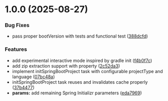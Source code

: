 # 1.0.0 (2025-08-27)


### Bug Fixes

* pass proper bootVersion with tests and functional test ([388dcfd](https://github.com/paweloczadly/gradle-springinitializr-plugin/commit/388dcfdd6678744d3e9c6594599775edcdf5e9be))


### Features

* add experimental interactive mode inspired by gradle init ([f4b0f7c](https://github.com/paweloczadly/gradle-springinitializr-plugin/commit/f4b0f7c2aa48b44ccce92d1558e2bbd37f6eb9a2))
* add zip extraction support with property ([2c52da3](https://github.com/paweloczadly/gradle-springinitializr-plugin/commit/2c52da32c4f9e16724bfec0f157b2c94ab5a8852))
* implement initSpringBootProject task with configurable projectType and language ([07bc48a](https://github.com/paweloczadly/gradle-springinitializr-plugin/commit/07bc48a2063dbd2e2913c76eacf54fc62dce958d))
* initSpringBootProject task reuses and invalidates cache properly ([37b4477](https://github.com/paweloczadly/gradle-springinitializr-plugin/commit/37b44775103df345522039c313a2e3dbc58f5e55))
* **params:** add remaining Spring Initializr parameters ([eda7969](https://github.com/paweloczadly/gradle-springinitializr-plugin/commit/eda796980f48e24ff56349a96ab3ce804d2341e3))
